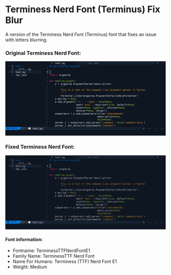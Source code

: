 # Terminess Nerd Font (Terminus) Fix Blur
A version of the Terminess Nerd Font (Terminus) font that fixes an issue with letters blurring.

### Original Terminess Nerd Font:
![This is an image](/images/OriginalTerminessNerdFont.png?raw=true)
### Fixed Terminess Nerd Font:
![This is an image](/images/FixTerminessNerdFont.png?raw=true)

#### Font information:
- Fontname: TerminessTTFNerdFontE1
- Family Name: TerminessTTF Nerd Font
- Name For Humans: Terminess (TTF) Nerd Font E1
- Weight: Medium
